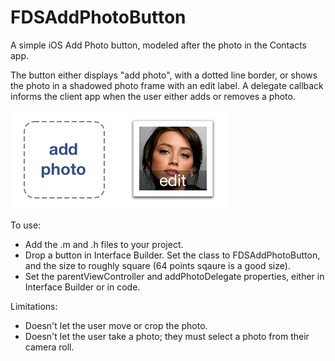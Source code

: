 FDSAddPhotoButton
=================

A simple iOS Add Photo button, modeled after the photo in the Contacts app.  

The button either displays "add photo", with a dotted line border, or shows the photo in a shadowed photo frame with an edit label.  A delegate callback informs the client app when the user either adds or removes a photo.

![Add Photo](/screenshots/addphoto.png "Add Photo")
![Edit Photo](/screenshots/editphoto.png "Edit Photo")

To use:

* Add the .m and .h files to your project.
* Drop a button in Interface Builder.  Set the class to FDSAddPhotoButton, and the size to roughly square (64 points sqaure is a good size).
* Set the parentViewController and addPhotoDelegate properties, either in Interface Builder or in code.

Limitations:

* Doesn't let the user move or crop the photo.
* Doesn't let the user take a photo; they must select a photo from their camera roll.


